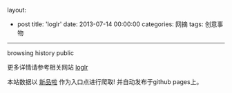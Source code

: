 layout: 
  - post 
title: 'loglr' 
date: 2013-07-14 00:00:00 
categories: 网摘 
tags: 创意事物 
---

browsing history public  

更多详情请参考相关网站 [loglr](http://loglr.com/)  

本站数据以 [新品啦](http://xinpinla.com/) 作为入口点进行爬取! 并自动发布于github pages上。  

